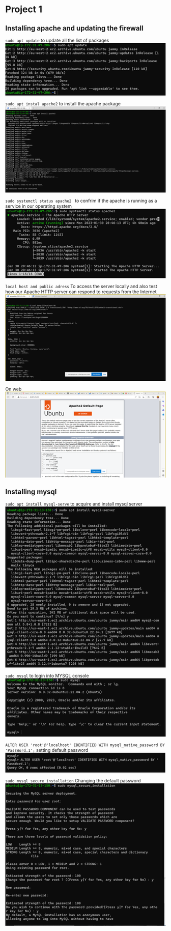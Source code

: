 # Project 1
## Installing apache and updating the firewall

`sudo apt update` to update all the list of packages ![Sudo Apt Updste](./images/sudoapp.PNG)

`sudo apt instal apache2` to install the apache package ![Installing Apache](./images/install_apache2.1.PNG)

`sudo systemctl status apache2 ` to confrim if the apache is running as a service in our operating system ![Apache Status](./images/Apache-status.PNG)

`local host and public adress` To access the server locally and also test how our Apache HTTP server can respond to requests from the Internet ![Public Address](./images/curl-on-terminal.PNG)

On web ![public Address](./images/curl-on-web.PNG)

## Installing mysql

`sudo apt install mysql-serve` to acquire and install mysql server ![Mysql Server](./images/installing-msql.PNG) 

`sudo mysql` to login into MYSQL console ![Login](./images/logging%20in%20mysql.PNG)

`ALTER USER 'root'@'localhost' IDENTIFIED WITH mysql_native_password BY 'PassWord.1';` setting default password ![default password](./images/change%20msql%20password.PNG)

`sudo mysql_secure_installation` Changing the default password ![default password](./images/change-password.PNG)
